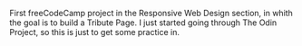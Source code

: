 First freeCodeCamp project in the Responsive Web Design section, in whith the goal is to build a Tribute Page.
I just started going through The Odin Project, so this is just to get some practice in.